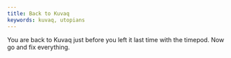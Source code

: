 ```yaml
---
title: Back to Kuvaq
keywords: kuvaq, utopians
---
```


You are back to Kuvaq just before you left it last time with the timepod. Now go and fix everything.
